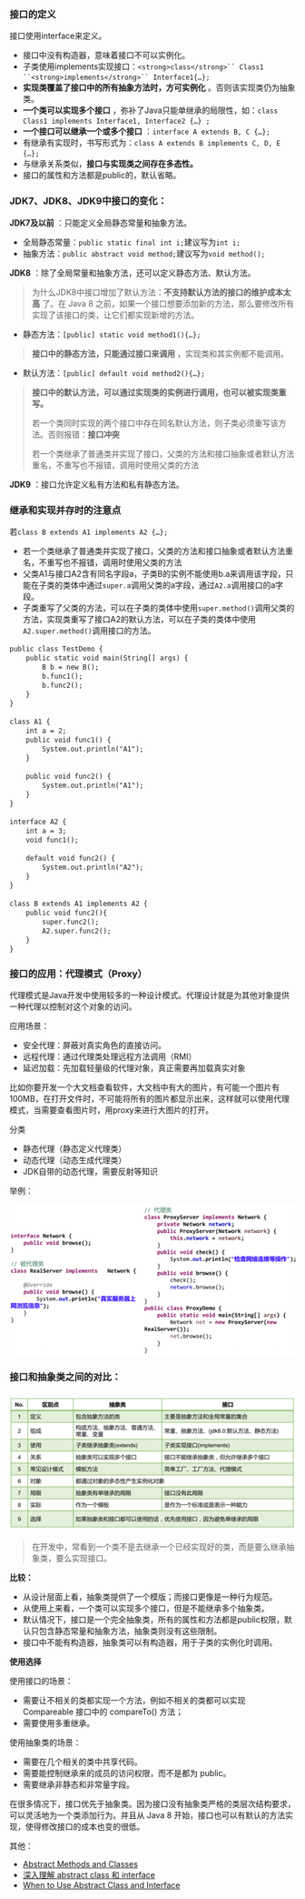 ### 接口的定义

接口使用interface来定义。

* 接口中没有构造器，意味着接口不可以实例化。
* 子类使用implements实现接口：`<strong>class</strong>`` Class1 ``<strong>implements</strong>`` Interface1{…};`
* **实现类覆盖了接口中的所有抽象方法时，方可实例化** 。否则该实现类仍为抽象类。
* **一个类可以实现多个接口** ，弥补了Java只能单继承的局限性，如：`class Class1 implements Interface1, Interface2 {…} ;`
* **一个接口可以继承一个或多个接口** ：`interface A extends B, C {…};`
* 有继承有实现时，书写形式为：`class A extends B implements C, D, E {…};`
* 与继承关系类似，**接口与实现类之间存在多态性。**
* 接口的属性和方法都是public的，默认省略。

### JDK7、JDK8、JDK9中接口的变化：

**JDK7及以前** ：只能定义全局静态常量和抽象方法。

* 全局静态常量：`public static final int i;`建议写为`int i;`
* 抽象方法：`public abstract void method;`建议写为`void method();`

**JDK8** ：除了全局常量和抽象方法，还可以定义静态方法、默认方法。

> 为什么JDK8中接口增加了默认方法：**不支持默认方法的接口的维护成本太高** 了。在 Java 8 之前，如果一个接口想要添加新的方法，那么要修改所有实现了该接口的类，让它们都实现新增的方法。
>

* 静态方法：`[public] static void method1(){…};`

> **接口中的静态方法，只能通过接口来调用** ，实现类和其实例都不能调用。
>

* 默认方法：`[public] default void method2(){…};`

> **接口中的默认方法，可以通过实现类的实例进行调用，也可以被实现类重写。**
>
> 若一个类同时实现的两个接口中存在同名默认方法，则子类必须重写该方法。否则报错：**接口冲突**
>
> 若一个类继承了普通类并实现了接口，父类的方法和接口抽象或者默认方法重名，不重写也不报错，调用时使用父类的方法
>

**JDK9** ：接口允许定义私有方法和私有静态方法。

### 继承和实现并存时的注意点

若`class B extends A1 implements A2 {…};`

* 若一个类继承了普通类并实现了接口，父类的方法和接口抽象或者默认方法重名，不重写也不报错，调用时使用父类的方法
* 父类A1与接口A2含有同名字段a，子类B的实例不能使用b.a来调用该字段，只能在子类的类体中通过`super.a`调用父类的a字段，通过`A2.a`调用接口的a字段。
* 子类重写了父类的方法，可以在子类的类体中使用`super.method()`调用父类的方法，实现类重写了接口A2的默认方法，可以在子类的类体中使用`A2.super.method()`调用接口的方法。

```
public class TestDemo {
    public static void main(String[] args) {
        B b = new B();
        b.func1();
        b.func2();
    }
}

class A1 {
    int a = 2;
    public void func1() {
        System.out.println("A1");
    }

    public void func2() {
        System.out.println("A1");
    }
}

interface A2 {
    int a = 3;
    void func1();

    default void func2() {
        System.out.println("A2");
    }
}

class B extends A1 implements A2 {
    public void func2(){
        super.func2();
        A2.super.func2();
    }
}
```

### 接口的应用：代理模式（Proxy）

代理模式是Java开发中使用较多的一种设计模式。代理设计就是为其他对象提供一种代理以控制对这个对象的访问。

应用场景：

* 安全代理：屏蔽对真实角色的直接访问。
* 远程代理：通过代理类处理远程方法调用（RMI）
* 延迟加载：先加载轻量级的代理对象，真正需要再加载真实对象

比如你要开发一个大文档查看软件，大文档中有大的图片，有可能一个图片有100MB，在打开文件时，不可能将所有的图片都显示出来，这样就可以使用代理模式，当需要查看图片时，用proxy来进行大图片的打开。

分类

* 静态代理（静态定义代理类）
* 动态代理（动态生成代理类）
* JDK自带的动态代理，需要反射等知识

举例：

![image-20200306001257200.png](assets/1614660293129-f835b431-6b82-4f87-bd41-6c5fb296e442-20210325152108-b1feuxt.png "image-20200306001257200.png")

### 接口和抽象类之间的对比：

### ![image-20200306001323283.png](assets/1614660304166-3486f642-1d24-4c3f-8fd7-0d223ad38ae8-20210325152108-znged7t.png "image-20200306001323283.png")

> 在开发中，常看到一个类不是去继承一个已经实现好的类，而是要么继承抽象类，要么实现接口。
>

**比较：**

* 从设计层面上看，抽象类提供了一个模版；而接口更像是一种行为规范。
* 从使用上来看，一个类可以实现多个接口，但是不能继承多个抽象类。
* 默认情况下，接口是一个完全抽象类，所有的属性和方法都是public权限，默认只包含静态常量和抽象方法，抽象类则没有这些限制。
* 接口中不能有构造器，抽象类可以有构造器，用于子类的实例化时调用。

**使用选择**

使用接口的场景：

* 需要让不相关的类都实现一个方法，例如不相关的类都可以实现 Compareable 接口中的 compareTo() 方法；
* 需要使用多重继承。

使用抽象类的场景：

* 需要在几个相关的类中共享代码。
* 需要能控制继承来的成员的访问权限，而不是都为 public。
* 需要继承非静态和非常量字段。

在很多情况下，接口优先于抽象类。因为接口没有抽象类严格的类层次结构要求，可以灵活地为一个类添加行为。并且从 Java 8 开始，接口也可以有默认的方法实现，使得修改接口的成本也变的很低。

其他：

* [Abstract Methods and Classes](https://docs.oracle.com/javase/tutorial/java/IandI/abstract.html)
* [深入理解 abstract class 和 interface](https://www.ibm.com/developerworks/cn/java/l-javainterface-abstract/)
* [When to Use Abstract Class and Interface](https://dzone.com/articles/when-to-use-abstract-class-and-intreface)